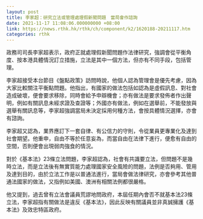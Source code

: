 ```yaml
---
layout: post
title: 李家超：研究立法或管理處理假新聞問題　當局會作諮詢
date: 2021-11-17 11:08:06.000000000 +08:00
link: https://news.rthk.hk/rthk/ch/component/k2/1620188-20211117.htm
categories: rthk
---
```


政務司司長李家超表示，政府正就處理假新聞問題作法律研究，強調會從平衡角度、按本港具體情況訂立措施，立法是其中一個方法，但亦有不同手段，包括管理。

李家超接受本台節目《盤點政策》訪問時說，他個人認為管理會是優先考慮，因為大家比較關注平衡點問題。他指出，有國家的做法包括如認為是虛假訊息、對社會造成破壞，便會要求移除，同時會給予申辯機會；亦有做法是要求發佈者作出聲明，例如有關訊息未經求證及查證等；外國亦有做法，例如在選舉前，不能發放與選舉有關訊息等，李家超強調當局未決定採用何種方法，會按具體情況選擇，亦會有諮詢。

李家超又認為，業界應訂下一套自律、有公信力的守則，令從業員更專業化及達到社會期望。他重申，自由不等於任意妄為，而當自由在法律下進行，便愈有自由的空間，否則便會出現弱肉強食的情況。

對於《基本法》23條立法問題，李家超認為，社會有共識要立法，但問題不是幾時立法，而是立法後有無實質能力處理國家安全風險的問題，法例是否夠用、管用及達到目的，由於立法工作是以普通法進行，當局會做法律研究，亦會參考其他普通法國家的做法，又指例如美國、澳洲有相關法例都很嚴格。

他又提到，過去曾有立法會議員荒謬地問政府，本屆任期內會否不就基本法23條立法，李家超指有關做法是違反《基本法》，因此反映有關議員並非真誠擁護《基本法》及效忠特區政府。
